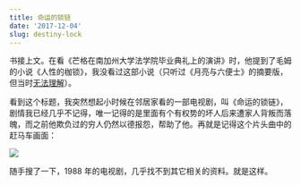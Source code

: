 ```yaml
---
title: 命运的锁链
date: '2017-12-04'
slug: destiny-lock
---
```


书接上文。在看《芒格在南加州大学法学院毕业典礼上的演讲》时，他提到了毛姆的小说《人性的枷锁》，我没看过这部小说（只听过《月亮与六便士》的摘要版，但当时[无法理解](/cn/2015/09/memory/)）。

看到这个标题，我突然想起小时候在邻居家看的一部电视剧，叫《命运的锁链》，剧情我已经几乎不记得，唯一记得的是里面有个有权势的坏人后来遭家人背叛而落魄，而之前他欺负过的穷人仍然以德报怨，帮助了他。再就是记得这个片头曲中的赶马车画面：

![](https://db.yihui.org/images/destiny-lock.png)

随手搜了一下，1988 年的电视剧，几乎找不到其它相关的资料。就是这样。
